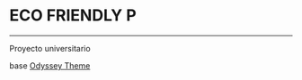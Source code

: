 # ECO FRIENDLY P
----

Proyecto universitario


base [Odyssey Theme](https://github.com/littlesticks/odyssey-theme)
